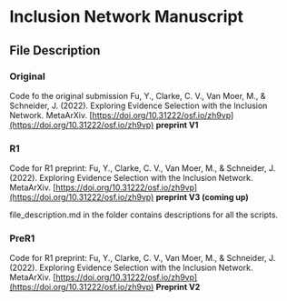 # Inclusion Network Manuscript

## File Description

### Original
Code fo the original submission
Fu, Y., Clarke, C. V., Van Moer, M., & Schneider, J. (2022). Exploring Evidence Selection with the Inclusion Network. MetaArXiv. [https://doi.org/10.31222/osf.io/zh9vp](https://doi.org/10.31222/osf.io/zh9vp) **preprint V1**

### R1
Code for R1
preprint: Fu, Y., Clarke, C. V., Van Moer, M., & Schneider, J. (2022). Exploring Evidence Selection with the Inclusion Network. MetaArXiv. [https://doi.org/10.31222/osf.io/zh9vp](https://doi.org/10.31222/osf.io/zh9vp) **preprint V3 (coming up)**

file_description.md in the folder contains descriptions for all the scripts. 

### PreR1
Code for R1
preprint: Fu, Y., Clarke, C. V., Van Moer, M., & Schneider, J. (2022). Exploring Evidence Selection with the Inclusion Network. MetaArXiv. [https://doi.org/10.31222/osf.io/zh9vp](https://doi.org/10.31222/osf.io/zh9vp) **Preprint V2**

